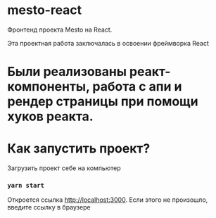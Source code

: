 # mesto-react
Фронтенд проекта Mesto на React.

Эта проектная работа заключалась в освоении фреймворка React

# Были реализованы реакт-компоненты, работа с апи и рендер страницы при помощи хуков реакта. 

# Как запустить проект?
Загрузить проект себе на компьютер
### `yarn start`

Откроется ссылка [http://localhost:3000](http://localhost:3000). Если этого не произошло, введите ссылку в браузере

